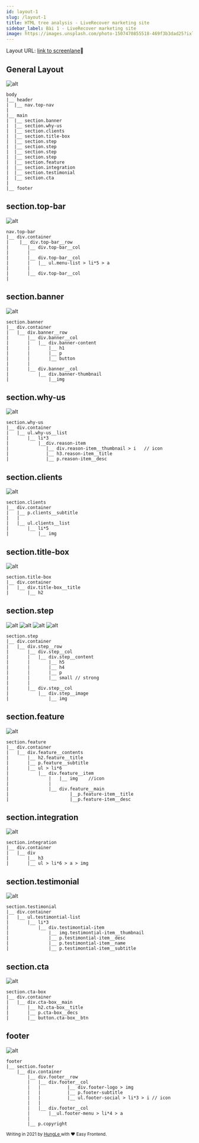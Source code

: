 ```yaml
---
id: layout-1
slug: /layout-1
title: HTML tree analysis - LiveRecover marketing site
sidebar_label: Bài 1 - LiveRecover marketing site
image: https://images.unsplash.com/photo-1507470855518-469f3b3dad25?ixlib=rb-1.2.1&ixid=eyJhcHBfaWQiOjEyMDd9&auto=format&fit=crop&w=1380&q=80
---
```


Layout URL: <a href="https://screenlane.com/screen/liverecover-marketing-site-fc1/">link to screenlane</a>🚀

## General Layout

![alt](https://screenlane.com/media/screenshots/liverecover-marketing-site-screenshot-e72501fc.jpg)

``` 
body
|__ header
|  |__ nav.top-nav
|
|__ main
|  |__ section.banner
|  |__ section.why-us
|  |__ section.clients
|  |__ section.title-box
|  |__ section.step
|  |__ section.step
|  |__ section.step
|  |__ section.step
|  |__ section.feature
|  |__ section.integration
|  |__ section.testimonial
|  |__ section.cta
|
|__ footer
```
## section.top-bar

![alt](../../static/img/layout-1-header.jpg)

```
nav.top-bar
|__ div.container
|    |__ div.top-bar__row
|       |__ div.top-bar__col
|       |   
|       |__ div.top-bar__col
|       |   |__ ul.menu-list > li*5 > a 
|       |
|       |__ div.top-bar__col
|          
```
## section.banner

![alt](../../static/img/layout-1-main-section-hero.jpg)
```
section.banner
|__ div.container
|   |__ div.banner__row
|       |__ div.banner__col
|       |   |__ div.banner-content
|       |       |__ h1
|       |       |__ p
|       |       |__ button
|       |   
|       |__ div.banner__col
|           |__ div.banner-thumbnail
|               |__img
```

## section.why-us

![alt](../../static/img/layout-1-main-section-item-list.jpg)

```
section.why-us
|__ div.container
|   |__ ul.why-us__list          
|       |__ li*3
|           |__div.reason-item
|              |__ div.reason-item__thumbnail > i   // icon
|              |__ h3.reason-item__title
|              |__ p.reason-item__desc
```

## section.clients

![alt](../../static/img/layout-1-main-section-logo-banner.jpg)

```
section.clients
|__ div.container
|   |__ p.clients__subtitle
|   |
|   |__ ul.clients__list
|       |__ li*5
|           |__ img
```
## section.title-box

![alt](../../static/img/layout-1-main-section-title-box.jpg)

```
section.title-box
|__ div.container
|   |__ div.title-box__title
|       |__ h2
```
## section.step

![alt](../../static/img/layout-1-main-section-step-1.jpg)
![alt](../../static/img/layout-1-main-section-step-2.jpg)
![alt](../../static/img/layout-1-main-section-step-3.jpg)
![alt](../../static/img/layout-1-main-section-step-4.jpg)

```
section.step
|__ div.container
|   |__ div.step__row
|       |__ div.step__col
|       |   |__ div.step__content
|       |       |__ h5
|       |       |__ h4
|       |       |__ p
|       |       |__ small // strong
|       |
|       |__ div.step__col    
|           |__ div.step__image
|               |__ img
```

## section.feature

![alt](../../static/img/layout-1-main-section-feature-1.jpg)

```
section.feature
|__ div.container
|   |__ div.feature__contents
|       |__ h2.feature__title
|       |__ p.feature__subtitle
|       |__ ul > li*6
|           |__ div.feature__item
|               |   |__ img    //icon
|               |
|               |__ div.feature__main
|                       |__p.feature-item__title
|                       |__p.feature-item__desc
```

## section.integration

![alt](../../static/img/layout-1-main-section-integration.jpg)

```
section.integration
|__ div.container
|   |__ div
|       |__ h3
|       |__ ul > li*6 > a > img
```
## section.testimonial

![alt](../../static/img/layout-1-main-section-testimonial.jpg)

```
section.testimonial
|__ div.container
|   |__ ul.testimontial-list
|       |__ li*3
|           |__ div.testimontial-item
|               |__ img.testimontial-item__thumbnail
|               |__ p.testimontial-item__desc
|               |__ p.testimontial-item__name
|               |__ p.testimontial-item__subtitle
```

## section.cta

![alt](../../static/img/layout-1-main-section-cta.jpg)

```
section.cta-box
|__ div.container
|   |__ div.cta-box__main
|       |__ h2.cta-box__title
|       |__ p.cta-box__decs
|       |__ button.cta-box__btn
```

## footer

![alt](../../static/img/layout-1-footer.jpg)

```
footer
|__ section.footer
    |__ div.container
        |__ div.footer__row
        |   |__ div.footer__col
        |   |          |__ div.footer-logo > img
        |   |          |__ p.footer-subtitle
        |   |          |__ ul.footer-social > li*3 > i // icon
        |   |
        |   |__ div.footer__col
        |       |__ul.footer-menu > li*4 > a
        |
        |__ p.copyright
```




<small>Writing in 2021 by <a href="https://www.linkedin.com/in/hungle-ag/">HungLe </a>with ❤️ Easy Frontend.</small>
